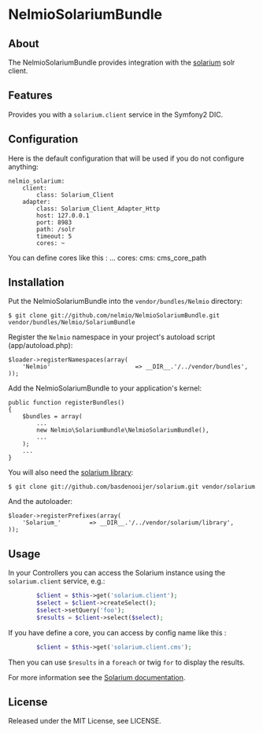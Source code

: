 # NelmioSolariumBundle

## About

The NelmioSolariumBundle provides integration with the [solarium](http://www.solarium-project.org)
solr client.

## Features

Provides you with a `solarium.client` service in the Symfony2 DIC.

## Configuration

Here is the default configuration that will be used if you do not configure
anything:

    nelmio_solarium:
        client:
            class: Solarium_Client
        adapter:
            class: Solarium_Client_Adapter_Http
            host: 127.0.0.1
            port: 8983
            path: /solr
            timeout: 5
            cores: ~

You can define cores like this :
            ...
            cores:
                cms: cms_core_path

## Installation

Put the NelmioSolariumBundle into the ``vendor/bundles/Nelmio`` directory:

    $ git clone git://github.com/nelmio/NelmioSolariumBundle.git vendor/bundles/Nelmio/SolariumBundle

Register the `Nelmio` namespace in your project's autoload script (app/autoload.php):

    $loader->registerNamespaces(array(
        'Nelmio'                        => __DIR__.'/../vendor/bundles',
    ));

Add the NelmioSolariumBundle to your application's kernel:

    public function registerBundles()
    {
        $bundles = array(
            ...
            new Nelmio\SolariumBundle\NelmioSolariumBundle(),
            ...
        );
        ...
    }

You will also need the [solarium library](https://github.com/basdenooijer/solarium):

    $ git clone git://github.com/basdenooijer/solarium.git vendor/solarium

And the autoloader:

    $loader->registerPrefixes(array(
        'Solarium_'        => __DIR__.'/../vendor/solarium/library',
    ));

## Usage

In your Controllers you can access the Solarium instance using the `solarium.client` service, e.g.:

```php
        $client = $this->get('solarium.client');
        $select = $client->createSelect();
        $select->setQuery('foo');
        $results = $client->select($select);
```

If you have define a core, you can access by config name like this :

```php
        $client = $this->get('solarium.client.cms');
```

Then you can use `$results` in a `foreach` or twig `for` to display the results.

For more information see the [Solarium documentation](http://www.solarium-project.org/documentation/).

## License

Released under the MIT License, see LICENSE.
